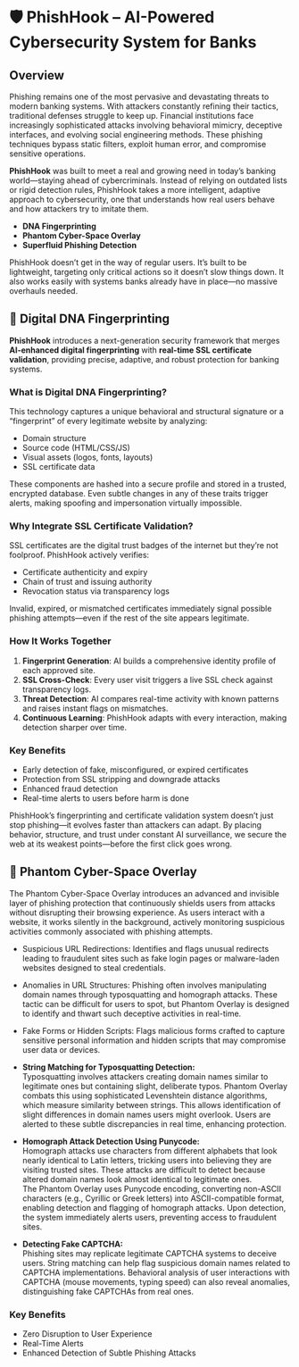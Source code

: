 # 🛡️ PhishHook – AI-Powered Cybersecurity System for Banks

## Overview
Phishing remains one of the most pervasive and devastating threats to modern banking systems. With attackers constantly refining their tactics, traditional defenses struggle to keep up. Financial institutions face increasingly sophisticated attacks involving behavioral mimicry, deceptive interfaces, and evolving social engineering methods. These phishing techniques bypass static filters, exploit human error, and compromise sensitive operations.

**PhishHook** was built to meet a real and growing need in today’s banking world—staying ahead of cybercriminals. Instead of relying on outdated lists or rigid detection rules, PhishHook takes a more intelligent, adaptive approach to cybersecurity, one that understands how real users behave and how attackers try to imitate them.

- **DNA Fingerprinting**
- **Phantom Cyber-Space Overlay**
- **Superfluid Phishing Detection**

PhishHook doesn’t get in the way of regular users. It’s built to be lightweight, targeting only critical actions so it doesn’t slow things down. It also works easily with systems banks already have in place—no massive overhauls needed.

## 🧬 Digital DNA Fingerprinting 

**PhishHook** introduces a next-generation security framework that merges **AI-enhanced digital fingerprinting** with **real-time SSL certificate validation**, providing precise, adaptive, and robust protection for banking systems.

### What is Digital DNA Fingerprinting?

This technology captures a unique behavioral and structural signature or a “fingerprint” of every legitimate website by analyzing:

- Domain structure  
- Source code (HTML/CSS/JS)  
- Visual assets (logos, fonts, layouts)  
- SSL certificate data  

These components are hashed into a secure profile and stored in a trusted, encrypted database. Even subtle changes in any of these traits trigger alerts, making spoofing and impersonation virtually impossible.

### Why Integrate SSL Certificate Validation?

SSL certificates are the digital trust badges of the internet but they’re not foolproof. PhishHook actively verifies:

- Certificate authenticity and expiry  
- Chain of trust and issuing authority  
- Revocation status via transparency logs  

Invalid, expired, or mismatched certificates immediately signal possible phishing attempts—even if the rest of the site appears legitimate.

### How It Works Together

1. **Fingerprint Generation**: AI builds a comprehensive identity profile of each approved site.  
2. **SSL Cross-Check**: Every user visit triggers a live SSL check against transparency logs.  
3. **Threat Detection**: AI compares real-time activity with known patterns and raises instant flags on mismatches.  
4. **Continuous Learning**: PhishHook adapts with every interaction, making detection sharper over time.

### Key Benefits

- Early detection of fake, misconfigured, or expired certificates  
- Protection from SSL stripping and downgrade attacks  
- Enhanced fraud detection
- Real-time alerts to users before harm is done  

PhishHook’s fingerprinting and certificate validation system doesn’t just stop phishing—it evolves faster than attackers can adapt. By placing behavior, structure, and trust under constant AI surveillance, we secure the web at its weakest points—before the first click goes wrong.

## 👻 Phantom Cyber-Space Overlay 

The Phantom Cyber-Space Overlay introduces an advanced and invisible layer of phishing protection that continuously shields users from attacks without disrupting their browsing experience. As users interact with a website, it works silently in the background, actively monitoring suspicious activities commonly associated with phishing attempts.

- Suspicious URL Redirections: Identifies and flags unusual redirects leading to fraudulent sites such as fake login pages or malware-laden websites designed to steal credentials.  
- Anomalies in URL Structures: Phishing often involves manipulating domain names through typosquatting and homograph attacks. These tactic can be difficult for users to spot, but Phantom Overlay is designed to identify and thwart such deceptive activities in real-time.  
- Fake Forms or Hidden Scripts: Flags malicious forms crafted to capture sensitive personal information and hidden scripts that may compromise user data or devices.

- **String Matching for Typosquatting Detection:**  
Typosquatting involves attackers creating domain names similar to legitimate ones but containing slight, deliberate typos. Phantom Overlay combats this using sophisticated Levenshtein distance algorithms, which measure similarity between strings. This allows identification of slight differences in domain names users might overlook. Users are alerted to these subtle discrepancies in real time, enhancing protection.

- **Homograph Attack Detection Using Punycode:**  
Homograph attacks use characters from different alphabets that look nearly identical to Latin letters, tricking users into believing they are visiting trusted sites. These attacks are difficult to detect because altered domain names look almost identical to legitimate ones.  
The Phantom Overlay uses Punycode encoding, converting non-ASCII characters (e.g., Cyrillic or Greek letters) into ASCII-compatible format, enabling detection and flagging of homograph attacks. Upon detection, the system immediately alerts users, preventing access to fraudulent sites.

- **Detecting Fake CAPTCHA:**  
Phishing sites may replicate legitimate CAPTCHA systems to deceive users. String matching can help flag suspicious domain names related to CAPTCHA implementations. Behavioral analysis of user interactions with CAPTCHA (mouse movements, typing speed) can also reveal anomalies, distinguishing fake CAPTCHAs from real ones.

### Key Benefits

- Zero Disruption to User Experience  
- Real-Time Alerts  
- Enhanced Detection of Subtle Phishing Attacks  
  

